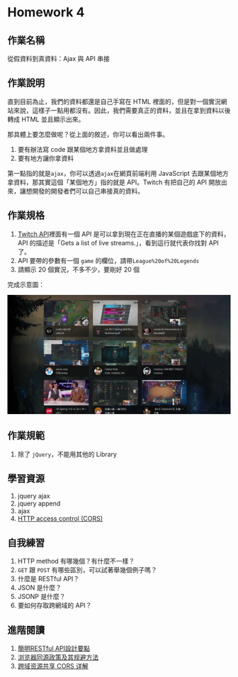 # Homework 4

## 作業名稱

從假資料到真資料：Ajax 與 API 串接

## 作業說明

直到目前為止，我們的資料都還是自己手寫在 HTML 裡面的，但是對一個實況網站來說，這樣子一點用都沒有。因此，我們需要真正的資料，並且在拿到資料以後轉成 HTML 並且顯示出來。

那具體上要怎麼做呢？從上面的敘述，你可以看出兩件事。

1. 要有辦法寫 code 跟某個地方拿資料並且做處理
2. 要有地方讓你拿資料

第一點指的就是`ajax`，你可以透過`ajax`在網頁前端利用 JavaScript 去跟某個地方拿資料，那其實這個「某個地方」指的就是 API。Twitch 有把自己的 API 開放出來，讓想開發的開發者們可以自己串接真的資料。

## 作業規格

1. [Twitch API](https://dev.twitch.tv/docs)裡面有一個 API 是可以拿到現在正在直播的某個遊戲底下的資料，API 的描述是「Gets a list of live streams.」，看到這行就代表你找對 API 了。
2. API 要帶的參數有一個 `game` 的欄位，請帶`League%20of%20Legends`
3. 請顯示 20 個實況，不多不少，要剛好 20 個

完成示意圖：

![](images/hw4_demo.png)

## 作業規範

1. 除了 `jQuery`，不能用其他的 Library


## 學習資源

1. jquery ajax
2. jquery append
3. ajax
4. [HTTP access control (CORS)](https://developer.mozilla.org/zh-TW/docs/Web/HTTP/Access_control_CORS)

## 自我練習

1. HTTP method 有哪幾個？有什麼不一樣？
2. `GET` 跟 `POST` 有哪些區別，可以試著舉幾個例子嗎？
3. 什麼是 RESTful API？
4. JSON 是什麼？
5. JSONP 是什麼？
6. 要如何存取跨網域的 API？


## 進階閱讀

1. [簡明RESTful API設計要點](https://tw.twincl.com/programming/*641y)
2. [浏览器同源政策及其规避方法](http://www.ruanyifeng.com/blog/2016/04/same-origin-policy.html)
3. [跨域资源共享 CORS 详解](http://www.ruanyifeng.com/blog/2016/04/cors.html)